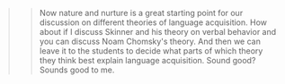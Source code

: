 >> Now nature and nurture is a great starting point for our discussion on
different theories of language acquisition. How about if I discuss Skinner and
his theory on verbal behavior and you can discuss Noam Chomsky's theory. And
then we can leave it to the students to decide what parts of which theory they
think best explain language acquisition. Sound good?
>> Sounds good to me.
